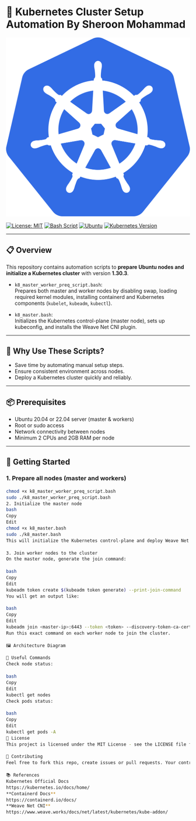 # 🚀 Kubernetes Cluster Setup Automation By Sheroon Mohammad

![Kubernetes](https://raw.githubusercontent.com/kubernetes/kubernetes/master/logo/logo.png)

[![License: MIT](https://img.shields.io/badge/License-MIT-green.svg)](LICENSE)
[![Bash Script](https://img.shields.io/badge/Shell-Bash-yellow.svg)](https://www.gnu.org/software/bash/)
[![Ubuntu](https://img.shields.io/badge/OS-Ubuntu-orange.svg)](https://ubuntu.com/)
[![Kubernetes Version](https://img.shields.io/badge/Kubernetes-1.30.3-blue.svg)](https://kubernetes.io/)

---

## 📋 Overview

This repository contains automation scripts to **prepare Ubuntu nodes and initialize a Kubernetes cluster** with version **1.30.3**.

- `k8_master_worker_preq_script.bash`:  
  Prepares both master and worker nodes by disabling swap, loading required kernel modules, installing containerd and Kubernetes components (`kubelet`, `kubeadm`, `kubectl`).

- `k8_master.bash`:  
  Initializes the Kubernetes control-plane (master node), sets up kubeconfig, and installs the Weave Net CNI plugin.

---

## 🎯 Why Use These Scripts?

- Save time by automating manual setup steps.
- Ensure consistent environment across nodes.
- Deploy a Kubernetes cluster quickly and reliably.

---

## 📦 Prerequisites

- Ubuntu 20.04 or 22.04 server (master & workers)
- Root or sudo access
- Network connectivity between nodes
- Minimum 2 CPUs and 2GB RAM per node

---

## 🚀 Getting Started

### 1. Prepare all nodes (master and workers)

```bash
chmod +x k8_master_worker_preq_script.bash
sudo ./k8_master_worker_preq_script.bash
2. Initialize the master node
bash
Copy
Edit
chmod +x k8_master.bash
sudo ./k8_master.bash
This will initialize the Kubernetes control-plane and deploy Weave Net CNI.

3. Join worker nodes to the cluster
On the master node, generate the join command:

bash
Copy
Edit
kubeadm token create $(kubeadm token generate) --print-join-command
You will get an output like:

bash
Copy
Edit
kubeadm join <master-ip>:6443 --token <token> --discovery-token-ca-cert-hash sha256:<hash>
Run this exact command on each worker node to join the cluster.

🖼️ Architecture Diagram

🔧 Useful Commands
Check node status:

bash
Copy
Edit
kubectl get nodes
Check pods status:

bash
Copy
Edit
kubectl get pods -A
📜 License
This project is licensed under the MIT License - see the LICENSE file for details.

🙌 Contributing
Feel free to fork this repo, create issues or pull requests. Your contributions are welcome!

📚 References
Kubernetes Official Docs
https://kubernetes.io/docs/home/
**Containerd Docs**
https://containerd.io/docs/
**Weave Net CNI**
https://www.weave.works/docs/net/latest/kubernetes/kube-addon/
